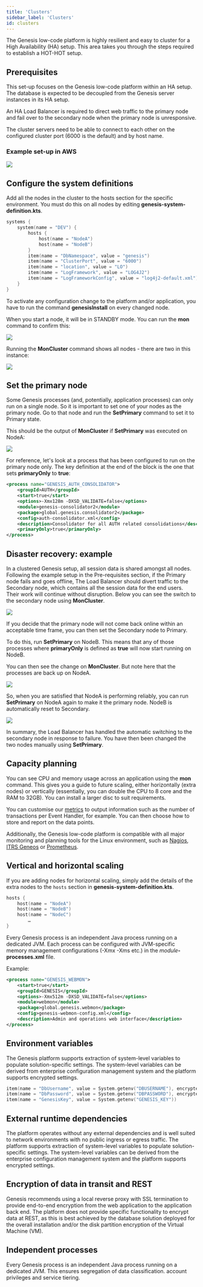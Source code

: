```yaml
---
title: 'Clusters'
sidebar_label: 'Clusters'
id: clusters
---
```

The Genesis low-code platform is highly resilient and easy to cluster for a High Availability (HA) setup. This area takes you through the steps required to establish a HOT-HOT setup.

## Prerequisites

This set-up focuses on the Genesis low-code platform within an HA setup. The database is expected to be decoupled from the Genesis server instances in its HA setup.

An HA Load Balancer is required to direct web traffic to the primary node and fail over to the secondary node when the primary node is unresponsive.

The cluster servers need to be able to connect to each other on the configured cluster port (6000 is the default) and by host name.

### Example set-up in AWS

![](/img/cluster-1.png)

## Configure the system definitions

Add all the nodes in the cluster to the hosts section for the specific environment. You must do this on all nodes by editing **genesis-system-definition.kts**.

```kotlin
systems {
    system(name = "DEV") {
        hosts {
            host(name = "NodeA")
            host(name = "NodeB")
        }
        item(name = "DbNamespace", value = "genesis")
        item(name = "ClusterPort", value = "6000")
        item(name = "location", value = "LO")
        item(name = "LogFramework", value = "LOG4J2")
        item(name = "LogFrameworkConfig", value = "log4j2-default.xml")
    }
}
```

To activate any configuration change to the platform and/or application, you have to run the command **genesisInstall** on every changed node.

When you start a node, it will be in STANDBY mode. You can run the **mon** command to confirm this:

![](/img/cluster-2-mon.png)

Running the **MonCluster** command shows all nodes - there are two in this instance:

![](/img/cluster-3-moncluster.png)

## Set the primary node

Some Genesis processes (and, potentially, application processes) can only run on a single node. So it is important to set one of your nodes as the primary node. Go to that node and run the **SetPrimary** command to set it to Primary state.

This should be the output of **MonCluster** if **SetPrimary** was executed on NodeA:

![](/img/cluster-nodea-now-primary.png)

For reference, let's look at a process that has been configured to run on the primary node only. The key definition at the end of the block is the one that sets **primaryOnly** to **true**:

```xml
<process name="GENESIS_AUTH_CONSOLIDATOR">
    <groupId>AUTH</groupId>
    <start>true</start>
    <options>-Xmx128m -DXSD_VALIDATE=false</options>
    <module>genesis-consolidator2</module>
    <package>global.genesis.consolidator2</package>
    <config>auth-consolidator.xml</config>
    <description>Consolidator for all AUTH related consolidations</description>
    <primaryOnly>true</primaryOnly>
</process>
```

## Disaster recovery: example

In a clustered Genesis setup, all session data is shared amongst all nodes. Following the example setup in the Pre-requisites section, if the Primary node fails and goes offline, The Load Balancer should divert traffic to the Secondary node, which contains all the session data for the end users. Their work will continue without disruption. Below you can see the switch to the secondary node using **MonCluster**.

![](/img/cluster-4-disaster-a.png)

If you decide that the primary node will not come back online within an acceptable time frame, you can then set the Secondary node to Primary.

To do this, run **SetPrimary** on NodeB. This means that any of those processes where **primaryOnly** is defined as **true** will now start running on NodeB.

You can then see the change on **MonCluster**. But note here that the processes are back up on NodeA.

![](/img/cluster-5-disaster-c.png)

So, when you are satisfied that NodeA is performing reliably, you can run **SetPrimary** on NodeA again to make it the primary node. NodeB is automatically reset to Secondary.

![](/img/cluster-6-disasterd.png)

In summary, the Load Balancer has handled the automatic switching to the secondary node in response to failure. You have then been changed the two nodes manually using **SetPrimary**.

## Capacity planning
You can see CPU and memory usage across an application using the **mon** command. This gives you a guide to future scaling, either horizontally (extra nodes) or vertically (essentially, you can double the CPU to 8 core and the RAM to 32GB). You can install a larger disc to suit requirements.

You can customise our [metrics](/operations/metrics/metrics/) to output information such as the number of transactions per Event Handler, for example. You can then choose how to store and report on the data points.

Additionally, the Genesis low-code platform is compatible with all major monitoring and planning tools for the Linux environment, such as [Nagios](https://nagios.com), [ITRS Geneos](https://www.itrsgroup.com/products/capacity-planner) or [Prometheus](https://prometheus.io/blog/2019/10/10/remote-read-meets-streaming/#summary).


## Vertical and horizontal scaling

If you are adding nodes for horizontal scaling, simply add the details of the extra nodes to the `hosts` section in **genesis-system-definition.kts**.

```kotlin
hosts {
    host(name = "NodeA")
    host(name = "NodeB")
    host(name = "NodeC")
        …
}
```

Every Genesis process is an independent Java process running on a dedicated JVM. Each process can be configured with JVM-specific memory management configurations (-Xmx -Xms etc.) in the _module_**-processes.xml** file.

Example:

```xml
<process name="GENESIS_WEBMON">
    <start>true</start>
    <groupId>GENESIS</groupId>
    <options>-Xmx512m -DXSD_VALIDATE=false</options>
    <module>webmon</module>
    <package>global.genesis.webmon</package>
    <config>genesis-webmon-config.xml</config>
    <description>Admin and operations web interface</description>
</process>
```

## Environment variables

The Genesis platform supports extraction of system-level variables to populate solution-specific settings. The system-level variables can be derived from enterprise configuration management system and the platform supports encrypted settings.

```kotlin
item(name = "DbUsername", value = System.getenv("DBUSERNAME"), encrypted = true)
item(name = "DbPassword", value = System.getenv("DBPASSWORD"), encrypted = true)
item(name = "GenesisKey", value = System.getenv("GENESIS_KEY"))
```

## External runtime dependencies

The platform operates without any external dependencies and is well suited to network environments with no public ingress or egress traffic. The platform supports extraction of system-level variables to populate solution-specific settings. The system-level variables can be derived from the enterprise configuration management system and the platform supports encrypted settings.

## Encryption of data in transit and REST

Genesis recommends using a local reverse proxy with SSL termination to provide end-to-end encryption from the web application to the application back end. The platform does not provide specific functionality to encrypt data at REST, as this is best achieved by the database solution deployed for the overall installation and/or the disk partition encryption of the Virtual Machine (VM).

## Independent processes

Every Genesis process is an independent Java process running on a dedicated JVM. This ensures segregation of data classification. account privileges and service tiering.
